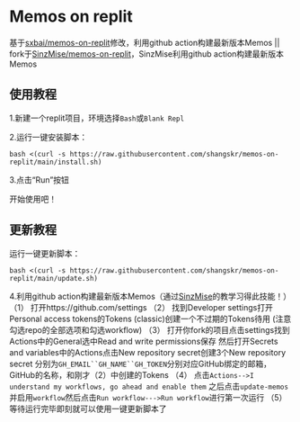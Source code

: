 # Memos on replit
基于[sxbai/memos-on-replit](https://github.com/sxbai/memos-on-replit)修改，利用github action构建最新版本Memos ||
fork于[SinzMise/memos-on-replit](https://github.com/SinzMise/memos-on-replit)，SinzMise利用github action构建最新版本Memos

## 使用教程
1.新建一个replit项目，环境选择`Bash`或`Blank Repl`

2.运行一键安装脚本：
```
bash <(curl -s https://raw.githubusercontent.com/shangskr/memos-on-replit/main/install.sh)
```
3.点击“Run”按钮

开始使用吧！

## 更新教程
运行一键更新脚本：
```
bash <(curl -s https://raw.githubusercontent.com/shangskr/memos-on-replit/main/update.sh)
```
4.利用github action构建最新版本Memos（通过[SinzMise](https://github.com/SinzMise/memos-on-replit)的教学习得此技能！）
 （1） 打开https://github.com/settings
 （2） 找到Developer settings打开Personal access tokens的Tokens (classic)创建一个不过期的Tokens待用 
       (注意勾选repo的全部选项和勾选workflow)
 （3） 打开你fork的项目点击settings找到Actions中的General选中Read and write permissions保存
       然后打开Secrets and variables中的Actions点击New repository secret创建3个New repository secret
       分别为`GH_EMAIL``GH_NAME``GH_TOKEN`分别对应GitHub绑定的邮箱，GitHub的名称，和刚才（2）中创建的Tokens
 （4） 点击`Actions-->I understand my workflows, go ahead and enable them`
       之后点击`update-memos`并启用`workflow`然后点击`Run workflow--->Run workflow`进行第一次运行
 （5） 等待运行完毕即刻就可以使用一键更新脚本了
